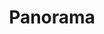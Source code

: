 ---
layout: modul
title: Panorama
description: Modul, das ein Panoramafoto als navigierbares Panorama inklusive Steuerelemente darstellt.
department: modul
name: modul-pano
img: /media/konzepte/module/modul_pano.png
---